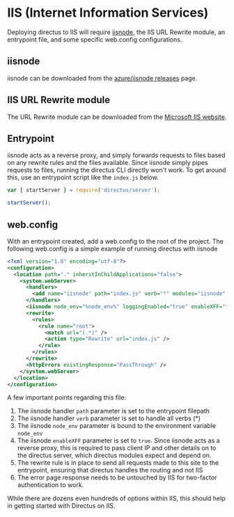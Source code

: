 # IIS (Internet Information Services)

Deploying directus to IIS will require [iisnode](https://github.com/Azure/iisnode), the IIS URL Rewrite module, an
entrypoint file, and some specific web.config configurations.

## iisnode

iisnode can be downloaded from the [azure/iisnode releases](https://github.com/Azure/iisnode/releases) page.

## IIS URL Rewrite module

The URL Rewrite module can be downloaded from the
[Microsoft IIS website](https://www.iis.net/downloads/microsoft/url-rewrite).

## Entrypoint

iisnode acts as a reverse proxy, and simply forwards requests to files based on any rewrite rules and the files
available. Since iisnode simply pipes requests to files, running the directus CLI directly won't work. To get around
this, use an entrypoint script like the `index.js` below.

```js
var { startServer } = require('directus/server');

startServer();
```

## web.config

With an entrypoint created, add a web.config to the root of the project. The following web.config is a simple example of
running directus with iisnode

```xml
<?xml version="1.0" encoding="utf-8"?>
<configuration>
  <location path="." inheritInChildApplications="false">
    <system.webServer>
      <handlers>
        <add name="iisnode" path="index.js" verb="*" modules="iisnode" />
      </handlers>
      <iisnode node_env="%node_env%" loggingEnabled="true" enableXFF="true" />
      <rewrite>
        <rules>
          <rule name="root">
            <match url="(.*)" />
            <action type="Rewrite" url="index.js" />
          </rule>
        </rules>
      </rewrite>
      <httpErrors existingResponse="PassThrough" />
    </system.webServer>
  </location>
</configuration>
```

A few important points regarding this file:

1. The iisnode handler `path` parameter is set to the entrypoint filepath
2. The iisnode handler `verb` parameter is set to handle all verbs (\*)
3. The iisnode `node_env` parameter is bound to the environment variable `node_env`
4. The iisnode `enableXFF` parameter is set to `true`. Since iisnode acts as a reverse proxy, this is required to pass
   client IP and other details on to the directus server, which directus modules expect and depend on.
5. The rewrite rule is in place to send all requests made to this site to the entrypoint, ensuring that directus handles
   the routing and not IIS
6. The error page response needs to be untouched by IIS for two-factor authentication to work.

While there are dozens even hundreds of options within IIS, this should help in getting started with Directus on IIS.
